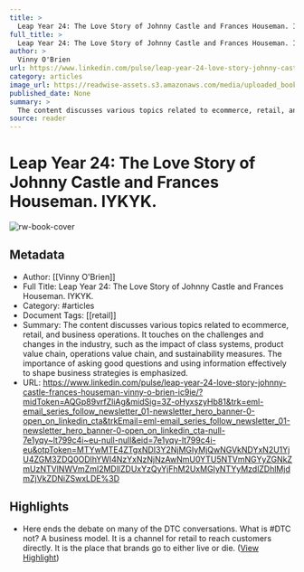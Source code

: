 ```yaml
---
title: >
  Leap Year 24: The Love Story of Johnny Castle and Frances Houseman. IYKYK.
full_title: >
  Leap Year 24: The Love Story of Johnny Castle and Frances Houseman. IYKYK.
author: >
  Vinny O'Brien
url: https://www.linkedin.com/pulse/leap-year-24-love-story-johnny-castle-frances-houseman-vinny-o-brien-ic9ie/?midToken=AQGp89vrfZliAg&midSig=3Z-oHyxszyHb81&trk=eml-email_series_follow_newsletter_01-newsletter_hero_banner-0-open_on_linkedin_cta&trkEmail=eml-email_series_follow_newsletter_01-newsletter_hero_banner-0-open_on_linkedin_cta-null-7e1yqy~lt799c4i~eu-null-null&eid=7e1yqy-lt799c4i-eu&otpToken=MTYwMTE4ZTgxNDI3Y2NjMGIyMjQwNGVkNDYxN2U1YjU4ZGM3ZDQ0ODlhYWI4NzYxNzNjNzAwNmU0YTU5NTVmNGYyZGNkZmUzNTVlNWVmZmI2MDllZDUxYzQyYjFhM2UxMGIyNTYyMzdlZDhlMjdmZjVkZDNiZSwxLDE%3D
category: articles
image_url: https://readwise-assets.s3.amazonaws.com/media/uploaded_book_covers/profile_276497/1709212008083
published_date: None
summary: >
  The content discusses various topics related to ecommerce, retail, and business operations. It touches on the challenges and changes in the industry, such as the impact of class systems, product value chain, operations value chain, and sustainability measures. The importance of asking good questions and using information effectively to shape business strategies is emphasized.
source: reader
---
```

# Leap Year 24: The Love Story of Johnny Castle and Frances Houseman. IYKYK.

![rw-book-cover](https://readwise-assets.s3.amazonaws.com/media/uploaded_book_covers/profile_276497/1709212008083)

## Metadata
- Author: [[Vinny O'Brien]]
- Full Title: Leap Year 24: The Love Story of Johnny Castle and Frances Houseman. IYKYK.
- Category: #articles
- Document Tags: [[retail]] 
- Summary: The content discusses various topics related to ecommerce, retail, and business operations. It touches on the challenges and changes in the industry, such as the impact of class systems, product value chain, operations value chain, and sustainability measures. The importance of asking good questions and using information effectively to shape business strategies is emphasized.
- URL: https://www.linkedin.com/pulse/leap-year-24-love-story-johnny-castle-frances-houseman-vinny-o-brien-ic9ie/?midToken=AQGp89vrfZliAg&midSig=3Z-oHyxszyHb81&trk=eml-email_series_follow_newsletter_01-newsletter_hero_banner-0-open_on_linkedin_cta&trkEmail=eml-email_series_follow_newsletter_01-newsletter_hero_banner-0-open_on_linkedin_cta-null-7e1yqy~lt799c4i~eu-null-null&eid=7e1yqy-lt799c4i-eu&otpToken=MTYwMTE4ZTgxNDI3Y2NjMGIyMjQwNGVkNDYxN2U1YjU4ZGM3ZDQ0ODlhYWI4NzYxNzNjNzAwNmU0YTU5NTVmNGYyZGNkZmUzNTVlNWVmZmI2MDllZDUxYzQyYjFhM2UxMGIyNTYyMzdlZDhlMjdmZjVkZDNiZSwxLDE%3D

## Highlights
- Here ends the debate on many of the DTC conversations. What is #DTC not? A business model. It is a channel for retail to reach customers directly. It is the place that brands go to either live or die. ([View Highlight](https://read.readwise.io/read/01hr70zspk7x9w321sws19hycp))


